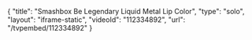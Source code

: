 {
    "title": "Smashbox Be Legendary Liquid Metal Lip Color",
    "type": "solo",
    "layout": "iframe-static",
    "videoId": "112334892",
    "url": "\/tvpembed\/112334892"
}